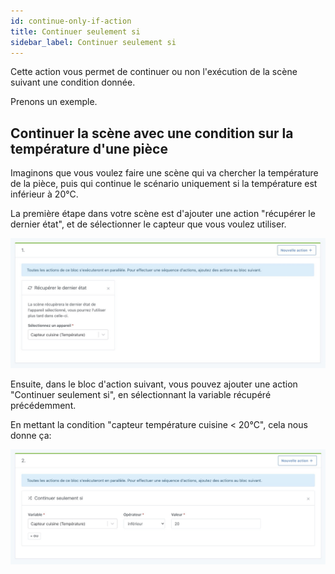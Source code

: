 ```yaml
---
id: continue-only-if-action
title: Continuer seulement si
sidebar_label: Continuer seulement si
---
```


Cette action vous permet de continuer ou non l'exécution de la scène suivant une condition donnée.

Prenons un exemple.

## Continuer la scène avec une condition sur la température d'une pièce

Imaginons que vous voulez faire une scène qui va chercher la température de la pièce, puis qui continue le scénario uniquement si la température est inférieur à 20°C.

La première étape dans votre scène est d'ajouter une action "récupérer le dernier état", et de sélectionner le capteur que vous voulez utiliser.

![Récupérer le dernier état scène](../../../../../static/img/docs/fr/scenes/get-last-device-state-action/get-last-device-state.jpg)

Ensuite, dans le bloc d'action suivant, vous pouvez ajouter une action "Continuer seulement si", en sélectionnant la variable récupéré précédemment.

En mettant la condition "capteur température cuisine < 20°C", cela nous donne ça:

![Continuer seulement si scène](../../../../../static/img/docs/fr/scenes/get-last-device-state-action/continue-only-if.jpg)
